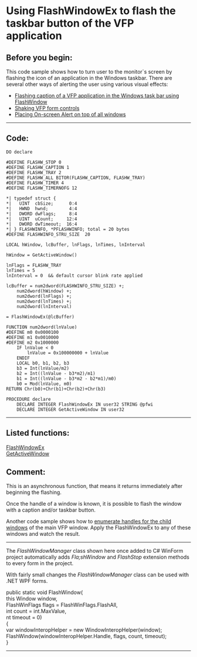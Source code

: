 <link rel="stylesheet" type="text/css" href="../css/win32api.css">  
<link rel="stylesheet" href="https://cdnjs.cloudflare.com/ajax/libs/font-awesome/4.7.0/css/font-awesome.min.css">

# Using FlashWindowEx to flash the taskbar button of the VFP application

## Before you begin:
This code sample shows how to turn user to the monitor`s screen by flashing the icon of an application in the Windows taskbar. There are several other ways of  alerting the user using various visual effects:  

* [Flashing caption of a VFP application in the Windows task bar using FlashWindow](sample_228.md)  
* [Shaking VFP form controls](sample_526.md)  
* [Placing On-screen Alert on top of all windows](sample_504.md)  
  
***  


## Code:
```foxpro  
DO declare

#DEFINE FLASHW_STOP 0
#DEFINE FLASHW_CAPTION 1
#DEFINE FLASHW_TRAY 2
#DEFINE FLASHW_ALL BITOR(FLASHW_CAPTION, FLASHW_TRAY)
#DEFINE FLASHW_TIMER 4
#DEFINE FLASHW_TIMERNOFG 12

*| typedef struct {
*|   UINT  cbSize;      0:4
*|   HWND  hwnd;        4:4
*|   DWORD dwFlags;     8:4
*|   UINT  uCount;     12:4
*|   DWORD dwTimeout;  16:4
*| } FLASHWINFO, *PFLASHWINFO; total = 20 bytes
#DEFINE FLASHWINFO_STRU_SIZE  20

LOCAL hWindow, lcBuffer, lnFlags, lnTimes, lnInterval

hWindow = GetActiveWindow()

lnFlags = FLASHW_TRAY
lnTimes = 5
lnInterval = 0  && default cursor blink rate applied

lcBuffer = num2dword(FLASHWINFO_STRU_SIZE) +;
	num2dword(hWindow) +;
	num2dword(lnFlags) +;
	num2dword(lnTimes) +;
	num2dword(lnInterval)

= FlashWindowEx(@lcBuffer)

FUNCTION num2dword(lnValue)
#DEFINE m0 0x0000100
#DEFINE m1 0x0010000
#DEFINE m2 0x1000000
	IF lnValue < 0
		lnValue = 0x100000000 + lnValue
	ENDIF
	LOCAL b0, b1, b2, b3
	b3 = Int(lnValue/m2)
	b2 = Int((lnValue - b3*m2)/m1)
	b1 = Int((lnValue - b3*m2 - b2*m1)/m0)
	b0 = Mod(lnValue, m0)
RETURN Chr(b0)+Chr(b1)+Chr(b2)+Chr(b3)

PROCEDURE declare
	DECLARE INTEGER FlashWindowEx IN user32 STRING @pfwi
	DECLARE INTEGER GetActiveWindow IN user32  
```  
***  


## Listed functions:
[FlashWindowEx](../libraries/user32/FlashWindowEx.md)  
[GetActiveWindow](../libraries/user32/GetActiveWindow.md)  

## Comment:
This is an asynchronous function, that means it returns immediately after beginning the flashing.  
  
Once the handle of a window is known, it is possible to flash the window with a caption and/or taskbar button.   
  
Another code sample shows how to <a href="?example=261">enumerate handles for the child windows</a> of the main VFP window. Apply the FlashWindowEx to any of these windows and watch the result.  
  
* * *  
The *FlashWindowManager* class shown here once added to C# WinForm project automatically adds *Fla;shWindow* and *FlashStop* extension methods to every form in the project.  
  
With fairly small changes the *FlashWindowManager* class can be used with .NET WPF forms. <div class="precode">public static void FlashWindow(  
	this Window window,  
	FlashWinFlags flags = FlashWinFlags.FlashAll,  
	int count = int.MaxValue,  
	nt timeout = 0)  
{  
	var windowInteropHelper = new WindowInteropHelper(window);  
	FlashWindow(windowInteropHelper.Handle, flags, count, timeout);  
}</div>  
  
***  

